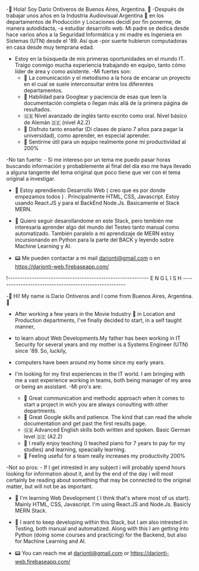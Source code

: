 -👋 Hola! Soy Dario Ontiveros de Buenos Aires, Argentina. 👋
-Después de trabajar unos años en la Industria Audiovisual Argentina 🎥  en los departamentos de Producción y Locaciones decidí por fin ponerme, de manera autodidacta,
-a estudiar desarrollo web. Mi padre se dedica desde hace varios años a la Seguridad Informática y mi madre es Ingeniera en Sistemas (UTN) desde el '89. Así que
-por suerte hubieron computadoras en casa desde muy temprana edad.

- Estoy en la búsqueda de mis primeras oportunidades en el mundo IT. Traigo conmigo mucha experiencia trabajando en equipo, tanto cómo líder de área y como asistente.
-Mi fuertes son:
    - 💬 La comunicación y el metodismo a la hora de encarar un proyecto en el cual se suele interconsultar entre los diferentes departamentos.
    - 🔎 Habilidad para Googlear y paciencia de esas que leen la documentación completa o llegan más allá de la primera página de resultados.
    - 🇬🇧 Nivel avanzado de inglés tanto escrito como oral. Nivel básico de Alemán 🇩🇪 (nivel A2.2)
    - 🎹 Disfruto tanto enseñar (Di clases de piano 7 años para pagar la universidad), como aprender, en especial aprender.
    - 🍻 Sentirme útil para un equipo realmente pone mi productividad al 200%
    
-No tan fuerte:
    - Si me intereso por un tema me puedo pasar horas buscando información y probablemente al final del día eso me haya llevado a alguna tangente del tema original
    que poco tiene que ver con el tema original a investigar.
    
    
- 🌱 Estoy aprendiendo Desarrollo Web ( creo que es por donde empezamos todos ) . Principalmente HTML, CSS, Javascript. Estoy usando React.JS y para el BackEnd Node.Js. Basicamente el Stack MERN.

- 👀  Quiero seguir desarollandome en este Stack, pero tembién me interesaría aprender algo del mundo del Testeo tanto manual como automatizado. También 
paralelo a mi aprendizaje de MERN estoy incursionando en Python para la parte del BACK y leyendo sobre Machine Learning y AI.

- 📟 Me pueden contactar a mi mail darionti@gmail.com o en https://darionti-web.firebaseapp.com/


!----------------------------------------------------------- E N G L I S H ------------------------------------------------------

-👋 Hi! My name is Dario Ontiveros and I come from Buenos Aires, Argentina. 👋
- After working a few years in the Movie Industry 🎥  in Location and Production departments, I've finally decided to start, in a self taught manner,
- to learn about Web Developments.My father has been working in IT Security for several years and my mother is a Systems Engineer (UTN) since '89. So, luckily,
- computers have been around my home since my early years.

- I'm looking for my first experiences in the IT world. I am bringing with me a vast experience working in teams, both being manager of my area or being an assistant.
-Mi pro's are:
    - 💬 Great communication and methodic approach when it comes to start a project in wich you are always consulting with other departments.
    - 🔎 Great Google skills and patience. The kind that can read the whole documentation and get past the first results page.
    - 🇬🇧 Advanced English skills both written and spoken. Basic German level 🇩🇪 (A2.2)
    - 🎹 I really enjoy teaching (I teached piano for 7 years to pay for my studies) and learning, speacially learning.
    - 🍻 Feeling useful for a team really increases my productivity 200%
    
-Not so pros:
    - If I get intrested in any subject i will probably spend hours looking for information about it, and by the end of the day i will most certainly be reading 
    about something that may be connected to the original matter, but will not be as important.
    
- 🌱 I'm learning Web Development ( I think that's where most of us start). Mainly HTML, CSS, Javascript. I'm using React.JS and Node.Js. Basicly MERN Stack.

- 👀  I want to keep developing within this Stack, but I am also intrested in Testing, both manual and automatized. Along with this I am getting into Python
(doing some courses and practicing) for the Backend, but also for Machine Learning and AI.

- 📟  You can reach me at darionti@gmail.com or https://darionti-web.firebaseapp.com/
